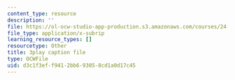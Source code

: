 ```yaml
---
content_type: resource
description: ''
file: https://ol-ocw-studio-app-production.s3.amazonaws.com/courses/24-908-creole-language-and-caribbean-identities-spring-2017/d3c1f3eff9412bb693058cd1a0d17c45_8fAGSwTwzxI.srt
file_type: application/x-subrip
learning_resource_types: []
resourcetype: Other
title: 3play caption file
type: OCWFile
uid: d3c1f3ef-f941-2bb6-9305-8cd1a0d17c45
---
```

